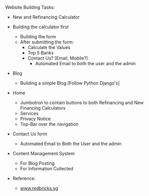 Website Building Tasks:

* New and Refinancing Calculator
* Building the calculator first
    * Building the form
    * After submitting the form:
        * Calculate the Values
        * Top 5 Banks
        * Contact Us? [Email, Mobile?]
            * Automated Email to both the user and the admin

* Blog 
    * Building a simple Blog [Follow Python Django's]

* Home
    * Jumbotron to contain buttons to both Refinancing and New Financing Calculators
    * Services
    * Privacy Notice
    * Top-Bar over the navigation 

* Contact Us form
    * Automated Email to Both the User and the admin 

* Content Management System
    * For Blog Posting
    * For Information Collected 

* Reference:
    * www.redbricks.sg
